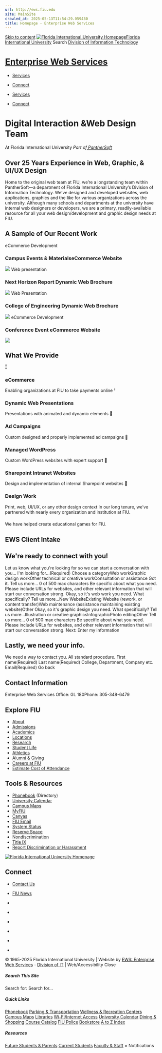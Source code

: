```yaml
---
url: http://ews.fiu.edu
site: MainSite
crawled_at: 2025-05-13T11:54:29.059430
title: Homepage - Enterprise Web Services
---
```


[Skip to content](https://ews.fiu.edu/#main-content)
[![Florida International University Homepage](https://ews.fiu.edu/wp-content/uploads/2024/09/logo-top.svg)Florida International University](https://www.fiu.edu/)
Search
[Division of Information Technology](https://it.fiu.edu/)
# [Enterprise Web Services](https://ews.fiu.edu/)
  * [Services](https://ews.fiu.edu/#services)
  * [Connect](https://ews.fiu.edu/#connect)


  * [Services](https://ews.fiu.edu/#services)
  * [Connect](https://ews.fiu.edu/#connect)


# Digital Interaction &Web Design Team
At Florida International University[](https://panthersoft.fiu.edu/)
_Part of_[ _PantherSoft_](https://panthersoft.fiu.edu/)
## Over 25 Years Experience in Web, Graphic, & UI/UX Design
Home to the original web team at FIU, we’re a longstanding team within PantherSoft—a department of Florida International University’s Division of Information Technology. We’ve designed and developed websites, web applications, graphics and the like for various organizations across the university. Although many schools and departments at the university have internal web designers or developers, we are a primary, readily-available resource for all your web design/development and graphic design needs at FIU.
## A Sample of Our Recent Work
eCommerce Development
### **Campus Events & Materials**eCommerce Website
[![](https://ews.fiu.edu/wp-content/uploads/2024/09/event-op-ecommerce.jpg)](https://eventoperations.fiu.edu)
Web presentation
### **Next Horizon Report** Dynamic Web Brochure
[![](https://ews.fiu.edu/wp-content/uploads/2024/09/nhimpact-dynamic.jpg)](https://view.fiu.edu/nhimpact/)
Web Presentation
### **College of Engineering** Dynamic Web Brochure
[![](https://ews.fiu.edu/wp-content/uploads/2024/09/engineer-dynamic.jpg)](https://view.fiu.edu/engineering/)
eCommerce Development
### **Conference Event** eCommerce Website
[![](https://ews.fiu.edu/wp-content/uploads/2024/09/nice-ecommerce.jpg)](https://niceconference.org/)
## What We Provide

### eCommerce
Enabling organizations at FIU to take payments online

### Dynamic Web Presentations
Presentations with animated and dynamic elements

### Ad Campaigns
Custom designed and properly implemented ad campaigns

### Managed WordPress
Custom WordPress websites with expert support

### Sharepoint Intranet Websites
Design and implementation of internal Sharepoint websites

### Design Work
Print, web, UI/UX, or any other design context
In our long tenure, we’ve partnered with nearly every organization and institution at FIU.
### 
We have helped create
educational games
for FIU.
## EWS Client Intake
## We're ready to connect with you!
Let us know what you're looking for so we can start a conversation with you...
I'm looking for...(Required)
Choose a categoryWeb workGraphic design workOther technical or creative workConsultation or assistance
Got it. Tell us more...
0 of 500 max characters
Be specific about what you need. Please include URLs for websites, and other relevant information that will start our conversation strong.
Okay, so it's web work you need. What specifically?
Tell us more...New WebsiteExisting Website (rework, or content transfer)Web maintenance (assistance maintaining existing website)Other
Okay, so it's graphic design you need. What specifically?
Tell us more...Illustration or creative graphicsInfographicPhoto editingOther
Tell us more...
0 of 500 max characters
Be specific about what you need. Please include URLs for websites, and other relevant information that will start our conversation strong.
Next: Enter my information
## Lastly, we need your info.
We need a way to contact you. All standard procedure.
First name(Required)
Last name(Required)
College, Department, Company etc.
Email(Required)
Go back
## Contact Information
Enterprise Web Services Office: GL 180Phone: 305-348-6479
## Explore FIU
  * [About](https://fiu.edu/about/index.html)
  * [Admissions](https://fiu.edu/admissions/index.html)
  * [Academics](https://fiu.edu/academics/index.html)
  * [Locations](https://fiu.edu/locations/index.html)
  * [Research](https://fiu.edu/research/index.html)
  * [Student Life](https://fiu.edu/student-life/index.html)
  * [Athletics](https://fiu.edu/athletics/index.html)
  * [Alumni & Giving](https://fiu.edu/alumni-and-giving/index.html)
  * [Careers at FIU](https://hr.fiu.edu/careers/)
  * [Estimate Cost of Attendance](https://onestop.fiu.edu/finances/estimate-your-costs/)


## Tools & Resources
  * [Phonebook](https://phonebook.fiu.edu) (Directory)
  * [University Calendar](https://calendar.fiu.edu/)
  * [Campus Maps](http://campusmaps.fiu.edu/)
  * [MyFIU](https://my.fiu.edu/)
  * [Canvas](https://fiu.instructure.com/)
  * [FIU Email](http://mail.fiu.edu/)[](http://mail.fiu.edu/)
  * [System Status](https://italerts.fiu.edu)
  * [Reserve Space](https://reservespace.fiu.edu/make-reservation/)
  * [Nondiscrimination](https://dei.fiu.edu/civil-rights-and-accessibility/harassment-and-discrimination/)
  * [Title IX](https://dei.fiu.edu/civil-rights-and-accessibility/sexual-misconduct-and-title-ix/)
  * [Report Discrimination or Harassment](https://report.fiu.edu/)


[![Florida International University Homepage](https://ews.fiu.edu/wp-content/uploads/2024/09/logo.png)](https://www.fiu.edu/)
## Connect
  * [Contact Us](https://fiu.edu/about/contact-us/index.html)
  * [FIU News](https://news.fiu.edu/)


  * [](https://www.instagram.com/fiuinstagram/)
  * [](https://www.linkedin.com/school/florida-international-university/)
  * [](https://www.facebook.com/floridainternational)
  * [](https://twitter.com/fiu)
  * [](https://www.youtube.com/user/FloridaInternational)
  * [](https://flickr.com/photos/fiu)


© 1965-2025 Florida International University | Website by [EWS: Enterprise Web Services](https://ews.fiu.edu "Digital Interaction and Web Design Studio at FIU") - [Division of IT](https://it.fiu.edu/ "Division of Information Technology Website") | Web/Accessibility
Close 
##### Search This Site
Search for: Search for...
##### Quick Links
[Phonebook](https://phonebook.fiu.edu/)
[Parking & Transportation](https://parking.fiu.edu/)
[Wellness & Recreation Centers](https://dasa.fiu.edu/all-departments/wellness-recreation-centers/)
[Campus Maps](http://campusmaps.fiu.edu/)
[Libraries](https://library.fiu.edu/)
[Wi-Fi/Internet Access](https://network.fiu.edu/)
[University Calendar](https://calendar.fiu.edu/)
[Dining & Shopping](https://shop.fiu.edu/)
[Course Catalog](https://catalog.fiu.edu/)
[FIU Police](https://police.fiu.edu/)
[Bookstore](https://shop.fiu.edu/retail/barnes-noble/course-materials/)
[A to Z Index](https://www.fiu.edu/atoz/index.html)
##### Resources
[Future Students & Parents](https://phonebook.fiu.edu/)
[Current Students](https://www.fiu.edu/information-for/current-students.html)
[Faculty & Staff](https://www.fiu.edu/information-for/faculty-staff.html)
× 
Notifications
